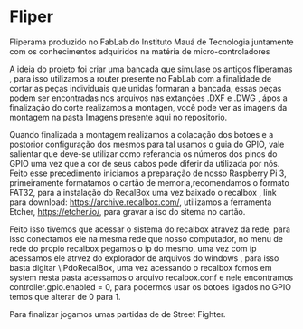 # Fliper
Fliperama produzido no FabLab do Instituto Mauá de Tecnologia juntamente com os conhecimentos adquiridos na matéria de micro-controladores

   A ideia do projeto foi criar uma bancada que simulase os antigos fliperamas , para isso utilizamos a router presente no FabLab com a finalidade de cortar as peças individuais que unidas formaran a bancada, essas peças podem ser encontradas nos arquivos nas extanções .DXF e .DWG , ápos a finalização do corte realizamos a montagen, você pode ver as imagens da montagem na pasta Imagens presente aqui no repositorio.
   
   Quando finalizada a montagem realizamos a colacação dos botoes e a postorior configuração dos mesmos para tal usamos o guia do GPIO, vale salientar que deve-se utilizar como referancia os números dos pinos do GPIO uma vez que a cor de seus cabos pode diferir da utilizada por nós. Feito esse precedimento iniciamos a preparação de nosso Raspberry Pi 3, primeiramente formatamos o cartão de memoria,recomendamos o formato FAT32, para a instalação do RecalBox uma vez baixado o recalbox , link para download: https://archive.recalbox.com/, utilizamos a ferramenta Etcher, https://etcher.io/, para gravar a iso do sitema no cartão.
   
   Feito isso tivemos que acessar o sistema do recalbox atravez da rede, para isso conectamos ele na mesma rede que nosso computador, no menu de rede do propio recalbox pegamos o ip do mesmo, uma vez com ip acessamos ele atrvez do explorador de arquivos do windows , para isso basta digitar \\IPdoRecalBox, uma vez acessando o recalbox fomos em system nesta pasta acessamos o arquivo recalbox.conf e nele encontramos controller.gpio.enabled = 0, para podermos usar os botoes ligados no GPIO temos que alterar de 0 para 1.
   
   Para finalizar jogamos umas partidas de de Street Fighter. 
